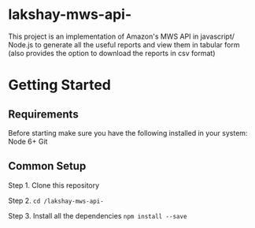 # lakshay-mws-api-
This project is an implementation of Amazon's MWS API in javascript/ Node.js to generate all the useful reports and view them in tabular form (also provides the option to download the reports in csv format)

# Getting Started

## Requirements
Before starting make sure you have the following installed in your system: 
Node 6+
Git

## Common Setup
Step 1. Clone this repository

Step 2. ``` cd /lakshay-mws-api- ```

Step 3. Install all the dependencies
``` npm install --save ```
